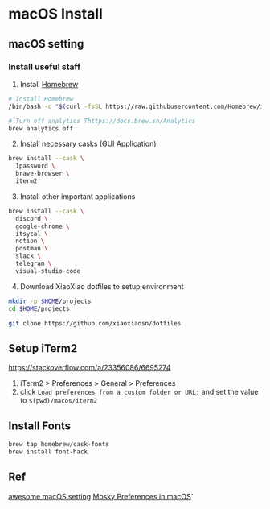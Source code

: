 # macOS Install

## macOS setting
### Install useful staff

1. Install [Homebrew](https://docs.brew.sh/)

  ```bash
  # Install Homebrew
  /bin/bash -c "$(curl -fsSL https://raw.githubusercontent.com/Homebrew/install/HEAD/install.sh)"

  # Turn off analytics Thttps://docs.brew.sh/Analytics
  brew analytics off
  ```

2. Install necessary casks (GUI Application)

  ```bash
  brew install --cask \
    1password \
    brave-browser \
    iterm2
  ```

3. Install other important applications

  ```bash
  brew install --cask \
    discord \
    google-chrome \
    itsycal \
    notion \
    postman \
    slack \
    telegram \
    visual-studio-code
  ```

4. Download XiaoXiao dotfiles to setup environment

  ```bash
  mkdir -p $HOME/projects
  cd $HOME/projects

  git clone https://github.com/xiaoxiaosn/dotfiles
  ```

## Setup iTerm2
https://stackoverflow.com/a/23356086/6695274

1. iTerm2 > Preferences > General > Preferences
2. click `Load preferences from a custom folder or URL:`
    and set the value to `$(pwd)/macos/iterm2`

## Install Fonts

```bash
brew tap homebrew/cask-fonts
brew install font-hack
```

## Ref

[awesome macOS setting](https://github.com/mathiasbynens/dotfiles/blob/main/.macos)
[Mosky Preferences in macOS](https://paper.dropbox.com/doc/Moskys-Preferences-in-macOS--Bbfa5TyUBQ2SscGRgh6Q0KZeAg-dG5SIszlLEGT5DkFQv7yu)`
